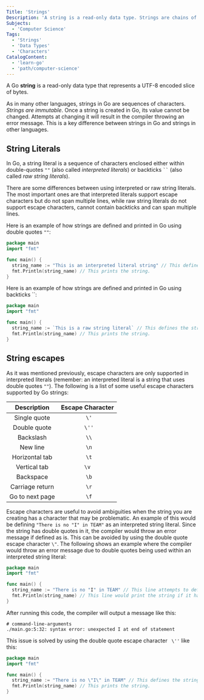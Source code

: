 ```yaml
---
Title: 'Strings'
Description: 'A string is a read-only data type. Strings are chains of arbitrary bytes representing UTF-8 encoded characters.' 
Subjects: 
  - 'Computer Science'
Tags: 
  - 'Strings'
  - 'Data Types'
  - 'Characters'
CatalogContent: 
  - 'learn-go'
  - 'path/computer-science'
---
```


A Go **string** is a read-only data type that represents a UTF-8 encoded slice of bytes.

As in many other languages, strings in Go are sequences of characters. *Strings are immutable*. Once a string is created in Go, its value cannot be changed. Attempts at changing it will result in the compiler throwing an error message. This is a key difference between strings in Go and strings in other languages.

## String Literals

In Go, a string literal is a sequence of characters enclosed either within double-quotes `""` (also called *interpreted literals*) or backticks ` `` `  (also called *raw string literals*).

There are some differences between using interpreted or raw string literals. The most important ones are that interpreted literals support escape characters but do not span multiple lines, while raw string literals do not support escape characters, cannot contain backticks and can span multiple lines.

Here is an example of how strings are defined and printed in Go using double quotes `""`:

```go
package main
import "fmt"

func main() {
  string_name := "This is an interpreted literal string" // This defines the string.
  fmt.Println(string_name) // This prints the string.
}
```

Here is an example of how strings are defined and printed in Go using backticks ``:

```go
package main
import "fmt"

func main() {
  string_name := `This is a raw string literal` // This defines the string.
  fmt.Println(string_name) // This prints the string.
}
```

## String escapes

As it was mentioned previously, escape characters are only supported in interpreted literals (remember: an interpreted literal is a string that uses double quotes `""`). The following is a list of some useful escape characters supported by Go strings: 

|	Description		    |	Escape Character	  |
|	:---:			        |		:---:			        | 
| Single quote 	    |       ` \'`         |   
| Double quote      |       ` \''` 	      | 
| Backslash 	      |       ` \\` 	      |
| New line 			    |       ` \n`		      | 
| Horizontal tab    |       ` \t` 	      | 
| Vertical tab		  |       `\v` 		      | 
| Backspace 		    |       ` \b` 	      |  
| Carriage return   |       ` \r` 	      | 
| Go to next page   |     ` \f`           |   

Escape characters are useful to avoid ambiguities when the string you are creating has a character that may be problematic. An example of this would be defining `"There is no "I" in TEAM"` as an interpreted string literal. Since the string has double quotes in it, the compiler would throw an error message if defined as is. This can be avoided by using the double quote escape character `\"`. The following shows an example where the compiler would throw an error message due to double quotes being used within an interpreted string literal:

```go
package main
import "fmt"

func main() {
  string_name := "There is no "I" in TEAM" // This line attempts to define the string, but causes an error.
  fmt.Println(string_name) // This line would print the string if it had been correctly defined.
}
```

After running this code, the compiler will output a message like this:

```shell
# command-line-arguments
./main.go:5:32: syntax error: unexpected I at end of statement
```

This issue is solved by using the double quote escape character ` \''` like this:

```go
package main
import "fmt"

func main() {
  string_name := "There is no \"I\" in TEAM" // This defines the string.
  fmt.Println(string_name) // This prints the string.
}
```